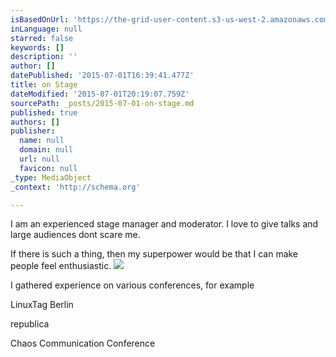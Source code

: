 ```yaml
---
isBasedOnUrl: 'https://the-grid-user-content.s3-us-west-2.amazonaws.com/d6fb1027-bbff-4f45-8205-6bec980271e2.jpg'
inLanguage: null
starred: false
keywords: []
description: ''
author: []
datePublished: '2015-07-01T16:39:41.477Z'
title: on Stage
dateModified: '2015-07-01T20:19:07.759Z'
sourcePath: _posts/2015-07-01-on-stage.md
published: true
authors: []
publisher:
  name: null
  domain: null
  url: null
  favicon: null
_type: MediaObject
_context: 'http://schema.org'

---
```

I am an experienced stage manager and moderator. I love to give talks and large audiences dont scare me. 

If there is such a thing, then my superpower would be that I can make people feel enthusiastic.  ![](https://the-grid-user-content.s3-us-west-2.amazonaws.com/d6fb1027-bbff-4f45-8205-6bec980271e2.jpg)

I gathered experience on various conferences, for example

LinuxTag Berlin

republica

Chaos Communication Conference